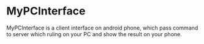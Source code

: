# MyPCInterface
MyPCInterface is a client interface on android phone, which pass command to server which ruling on your PC and show the result on your phone. 
